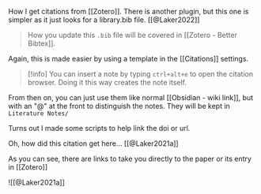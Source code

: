 
How I get citations from [[Zotero]]. There is another plugin, but this one is simpler as it just looks for a library.bib file. [[@Laker2022]]

> How you update this `.bib` file will be covered in [[Zotero - Better Bibtex]].

Again, this is made easier by using a template in the [[Citations]] settings.

> [!info] 
> You can insert a note by typing `ctrl+alt+e` to open the citation browser. Doing it this way creates the note itself. 

From then on, you can just use them like normal [[Obsidian - wiki link]], but with an "@" at the front to distinguish the notes. They will be kept in `Literature Notes/`

Turns out I made some scripts to help link the doi or url.

Oh, how did this citation get here... [[@Laker2021a]]

As you can see, there are links to take you directly to the paper or its entry in [[Zotero]]

![[@Laker2021a]]
